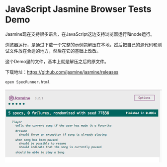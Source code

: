 JavaScript Jasmine Browser Tests Demo
=====================================

Jasmine现在支持很多语言，在JavaScript这边支持浏览器运行和node运行。

浏览器运行，是通过下载一个完整的示例包解压在本地，然后把自己的源代码和测试文件放在合适的地方，然后在它的基础上改改。

这个Demo里的文件，基本上就是解压之后的原文件。

下载地址：https://github.com/jasmine/jasmine/releases

```
open SpecRunner.html
```

![demo](./images/demo.jpg)

